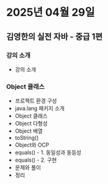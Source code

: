 # 2025년 04월 29일

## 김영한의 실전 자바 - 중급 1편

### 강의 소개

- 강의 소개

### Object 클래스

- 프로젝트 환경 구성
- java.lang 패키지 소개
- Object 클래스
- Object 다형성
- Object 배열
- toString()
- Object와 OCP
- equals() - 1. 동일성과 동등성
- equals() - 2. 구현
- 문제와 풀이
- 정리
